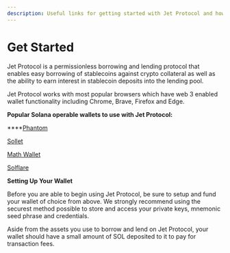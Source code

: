 ```yaml
---
description: Useful links for getting started with Jet Protocol and how to get support
---
```


# Get Started

Jet Protocol is a permissionless borrowing and lending protocol that enables easy borrowing of stablecoins against crypto collateral as well as the ability to earn interest in stablecoin deposits into the lending pool. 

Jet Protocol works with most popular browsers which have web 3 enabled wallet functionality including Chrome, Brave, Firefox and Edge. 

**Popular Solana operable wallets to use with Jet Protocol:**

\*\*\*\*[Phantom](https://phantom.app/)

[Sollet](https://www.sollet.io/)

[Math Wallet](https://mathwallet.org/en-us/)

[Solflare](https://solflare.com/)

**Setting Up Your Wallet**

Before you are able to begin using Jet Protocol, be sure to setup and fund your wallet of choice from above. We strongly recommend using the securest method possible to store and access your private keys, mnemonic seed phrase and credentials. 

Aside from the assets you use to borrow and lend on Jet Protocol, your wallet should have a small amount of SOL deposited to it to pay for transaction fees. 


